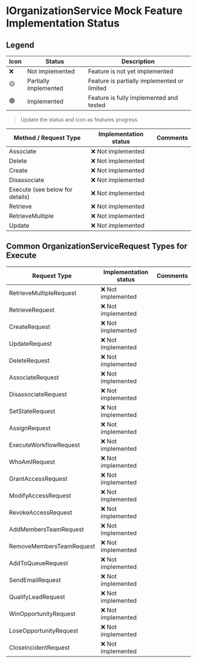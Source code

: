 # IOrganizationService Mock Feature Implementation Status

## Legend
| Icon | Status            | Description                                 |
|------|-------------------|---------------------------------------------|
| ❌   | Not implemented   | Feature is not yet implemented              |
| 🟡   | Partially implemented | Feature is partially implemented or limited |
| 🟢   | Implemented       | Feature is fully implemented and tested     |

> Update the status and icon as features progress.

| Method / Request Type                | Implementation status | Comments |
|--------------------------------------|-----------------------|----------|
| Associate                            | ❌ Not implemented    |          |
| Delete                               | ❌ Not implemented    |          |
| Create                               | ❌ Not implemented    |          |
| Disassociate                         | ❌ Not implemented    |          |
| Execute (see below for details)      | ❌ Not implemented    |          |
| Retrieve                             | ❌ Not implemented    |          |
| RetrieveMultiple                     | ❌ Not implemented    |          |
| Update                               | ❌ Not implemented    |          |

## Common OrganizationServiceRequest Types for Execute

| Request Type             | Implementation status | Comments |
|--------------------------|-----------------------|----------|
| RetrieveMultipleRequest  | ❌ Not implemented    |          |
| RetrieveRequest          | ❌ Not implemented    |          |
| CreateRequest            | ❌ Not implemented    |          |
| UpdateRequest            | ❌ Not implemented    |          |
| DeleteRequest            | ❌ Not implemented    |          |
| AssociateRequest         | ❌ Not implemented    |          |
| DisassociateRequest      | ❌ Not implemented    |          |
| SetStateRequest          | ❌ Not implemented    |          |
| AssignRequest            | ❌ Not implemented    |          |
| ExecuteWorkflowRequest   | ❌ Not implemented    |          |
| WhoAmIRequest            | ❌ Not implemented    |          |
| GrantAccessRequest       | ❌ Not implemented    |          |
| ModifyAccessRequest      | ❌ Not implemented    |          |
| RevokeAccessRequest      | ❌ Not implemented    |          |
| AddMembersTeamRequest    | ❌ Not implemented    |          |
| RemoveMembersTeamRequest | ❌ Not implemented    |          |
| AddToQueueRequest        | ❌ Not implemented    |          |
| SendEmailRequest         | ❌ Not implemented    |          |
| QualifyLeadRequest       | ❌ Not implemented    |          |
| WinOpportunityRequest    | ❌ Not implemented    |          |
| LoseOpportunityRequest   | ❌ Not implemented    |          |
| CloseIncidentRequest     | ❌ Not implemented    |          |